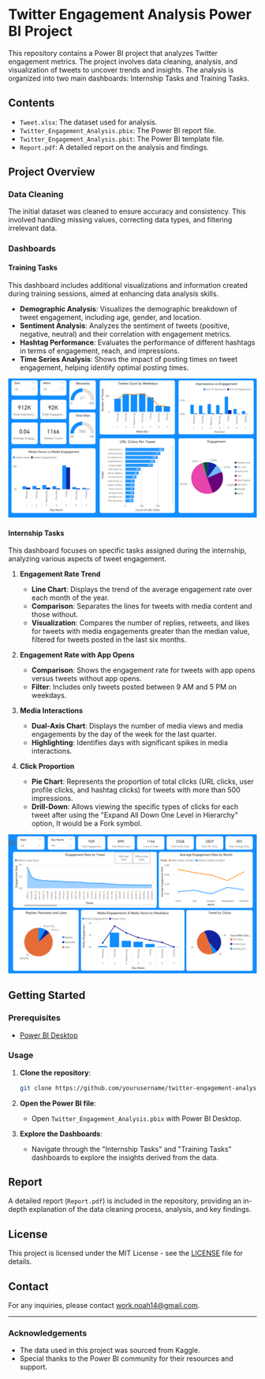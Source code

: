 # Twitter Engagement Analysis Power BI Project

This repository contains a Power BI project that analyzes Twitter engagement metrics. The project involves data cleaning, analysis, and visualization of tweets to uncover trends and insights. The analysis is organized into two main dashboards: Internship Tasks and Training Tasks.

## Contents

- `Tweet.xlsx`: The dataset used for analysis.
- `Twitter_Engagement_Analysis.pbix`: The Power BI report file.
- `Twitter_Engagement_Analysis.pbit`: The Power BI template file.
- `Report.pdf`: A detailed report on the analysis and findings.

## Project Overview

### Data Cleaning
The initial dataset was cleaned to ensure accuracy and consistency. This involved handling missing values, correcting data types, and filtering irrelevant data.

### Dashboards

#### Training Tasks
This dashboard includes additional visualizations and information created during training sessions, aimed at enhancing data analysis skills.

- **Demographic Analysis**: Visualizes the demographic breakdown of tweet engagement, including age, gender, and location.
- **Sentiment Analysis**: Analyzes the sentiment of tweets (positive, negative, neutral) and their correlation with engagement metrics.
- **Hashtag Performance**: Evaluates the performance of different hashtags in terms of engagement, reach, and impressions.
- **Time Series Analysis**: Shows the impact of posting times on tweet engagement, helping identify optimal posting times.

![Training Tasks Dashboard](training_tasks_dashboard.png)

#### Internship Tasks
This dashboard focuses on specific tasks assigned during the internship, analyzing various aspects of tweet engagement.

1. **Engagement Rate Trend**
    - **Line Chart**: Displays the trend of the average engagement rate over each month of the year.
    - **Comparison**: Separates the lines for tweets with media content and those without.
    - **Visualization**: Compares the number of replies, retweets, and likes for tweets with media engagements greater than the median value, filtered for tweets posted in the last six months.

2. **Engagement Rate with App Opens**
    - **Comparison**: Shows the engagement rate for tweets with app opens versus tweets without app opens.
    - **Filter**: Includes only tweets posted between 9 AM and 5 PM on weekdays.

3. **Media Interactions**
    - **Dual-Axis Chart**: Displays the number of media views and media engagements by the day of the week for the last quarter.
    - **Highlighting**: Identifies days with significant spikes in media interactions.

4. **Click Proportion**
    - **Pie Chart**: Represents the proportion of total clicks (URL clicks, user profile clicks, and hashtag clicks) for tweets with more than 500 impressions.
    - **Drill-Down**: Allows viewing the specific types of clicks for each tweet after using the "Expand All Down One Level in Hierarchy" option, It would be a Fork symbol.

![Internship Tasks Dashboard](internship_tasks_dashboard.png)

## Getting Started

### Prerequisites
- [Power BI Desktop](https://powerbi.microsoft.com/desktop/)

### Usage

1. **Clone the repository**:
    ```bash
    git clone https://github.com/yourusername/twitter-engagement-analysis.git
    ```

2. **Open the Power BI file**:
   - Open `Twitter_Engagement_Analysis.pbix` with Power BI Desktop.

3. **Explore the Dashboards**:
   - Navigate through the "Internship Tasks" and "Training Tasks" dashboards to explore the insights derived from the data.

## Report

A detailed report (`Report.pdf`) is included in the repository, providing an in-depth explanation of the data cleaning process, analysis, and key findings.

## License

This project is licensed under the MIT License - see the [LICENSE](LICENSE) file for details.

## Contact

For any inquiries, please contact [work.noah14@gmail.com](mailto:work.noah14@gmail.com).

---

### Acknowledgements
- The data used in this project was sourced from Kaggle.
- Special thanks to the Power BI community for their resources and support.
